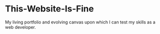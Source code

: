# This-Website-Is-Fine
My living portfolio and evolving canvas upon which I can test my skills as a web developer. 
